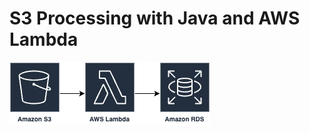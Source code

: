 # S3 Processing with Java and AWS Lambda

![Simple architecture diagram with S3, AWS Lambda and RDS](docs/simple-architecture.png)


